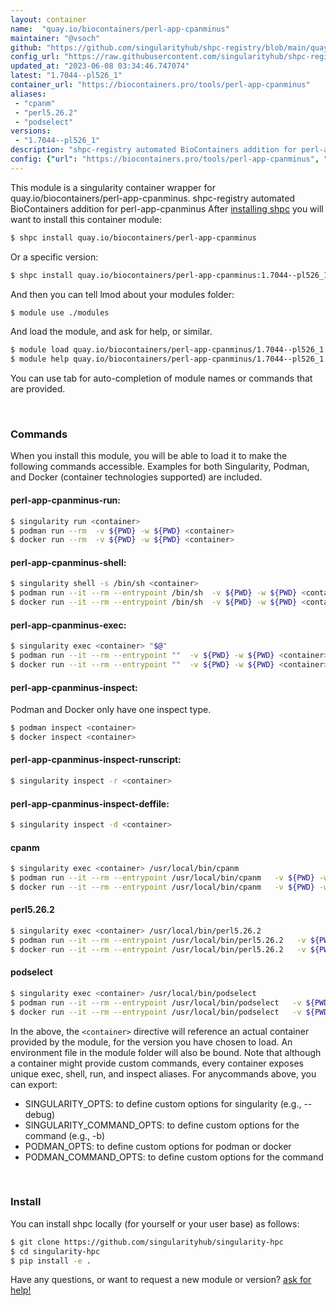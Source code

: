 ```yaml
---
layout: container
name:  "quay.io/biocontainers/perl-app-cpanminus"
maintainer: "@vsoch"
github: "https://github.com/singularityhub/shpc-registry/blob/main/quay.io/biocontainers/perl-app-cpanminus/container.yaml"
config_url: "https://raw.githubusercontent.com/singularityhub/shpc-registry/main/quay.io/biocontainers/perl-app-cpanminus/container.yaml"
updated_at: "2023-06-08 03:34:46.747074"
latest: "1.7044--pl526_1"
container_url: "https://biocontainers.pro/tools/perl-app-cpanminus"
aliases:
 - "cpanm"
 - "perl5.26.2"
 - "podselect"
versions:
 - "1.7044--pl526_1"
description: "shpc-registry automated BioContainers addition for perl-app-cpanminus"
config: {"url": "https://biocontainers.pro/tools/perl-app-cpanminus", "maintainer": "@vsoch", "description": "shpc-registry automated BioContainers addition for perl-app-cpanminus", "latest": {"1.7044--pl526_1": "sha256:fc6cc5018a6ad73acbc611da89e352ec39c7f22b3c04c48f9df307240a957d39"}, "tags": {"1.7044--pl526_1": "sha256:fc6cc5018a6ad73acbc611da89e352ec39c7f22b3c04c48f9df307240a957d39"}, "docker": "quay.io/biocontainers/perl-app-cpanminus", "aliases": {"cpanm": "/usr/local/bin/cpanm", "perl5.26.2": "/usr/local/bin/perl5.26.2", "podselect": "/usr/local/bin/podselect"}}
---
```


This module is a singularity container wrapper for quay.io/biocontainers/perl-app-cpanminus.
shpc-registry automated BioContainers addition for perl-app-cpanminus
After [installing shpc](#install) you will want to install this container module:


```bash
$ shpc install quay.io/biocontainers/perl-app-cpanminus
```

Or a specific version:

```bash
$ shpc install quay.io/biocontainers/perl-app-cpanminus:1.7044--pl526_1
```

And then you can tell lmod about your modules folder:

```bash
$ module use ./modules
```

And load the module, and ask for help, or similar.

```bash
$ module load quay.io/biocontainers/perl-app-cpanminus/1.7044--pl526_1
$ module help quay.io/biocontainers/perl-app-cpanminus/1.7044--pl526_1
```

You can use tab for auto-completion of module names or commands that are provided.

<br>

### Commands

When you install this module, you will be able to load it to make the following commands accessible.
Examples for both Singularity, Podman, and Docker (container technologies supported) are included.

#### perl-app-cpanminus-run:

```bash
$ singularity run <container>
$ podman run --rm  -v ${PWD} -w ${PWD} <container>
$ docker run --rm  -v ${PWD} -w ${PWD} <container>
```

#### perl-app-cpanminus-shell:

```bash
$ singularity shell -s /bin/sh <container>
$ podman run --it --rm --entrypoint /bin/sh  -v ${PWD} -w ${PWD} <container>
$ docker run --it --rm --entrypoint /bin/sh  -v ${PWD} -w ${PWD} <container>
```

#### perl-app-cpanminus-exec:

```bash
$ singularity exec <container> "$@"
$ podman run --it --rm --entrypoint ""  -v ${PWD} -w ${PWD} <container> "$@"
$ docker run --it --rm --entrypoint ""  -v ${PWD} -w ${PWD} <container> "$@"
```

#### perl-app-cpanminus-inspect:

Podman and Docker only have one inspect type.

```bash
$ podman inspect <container>
$ docker inspect <container>
```

#### perl-app-cpanminus-inspect-runscript:

```bash
$ singularity inspect -r <container>
```

#### perl-app-cpanminus-inspect-deffile:

```bash
$ singularity inspect -d <container>
```


#### cpanm

```bash
$ singularity exec <container> /usr/local/bin/cpanm
$ podman run --it --rm --entrypoint /usr/local/bin/cpanm   -v ${PWD} -w ${PWD} <container> -c " $@"
$ docker run --it --rm --entrypoint /usr/local/bin/cpanm   -v ${PWD} -w ${PWD} <container> -c " $@"
```


#### perl5.26.2

```bash
$ singularity exec <container> /usr/local/bin/perl5.26.2
$ podman run --it --rm --entrypoint /usr/local/bin/perl5.26.2   -v ${PWD} -w ${PWD} <container> -c " $@"
$ docker run --it --rm --entrypoint /usr/local/bin/perl5.26.2   -v ${PWD} -w ${PWD} <container> -c " $@"
```


#### podselect

```bash
$ singularity exec <container> /usr/local/bin/podselect
$ podman run --it --rm --entrypoint /usr/local/bin/podselect   -v ${PWD} -w ${PWD} <container> -c " $@"
$ docker run --it --rm --entrypoint /usr/local/bin/podselect   -v ${PWD} -w ${PWD} <container> -c " $@"
```



In the above, the `<container>` directive will reference an actual container provided
by the module, for the version you have chosen to load. An environment file in the
module folder will also be bound. Note that although a container
might provide custom commands, every container exposes unique exec, shell, run, and
inspect aliases. For anycommands above, you can export:

 - SINGULARITY_OPTS: to define custom options for singularity (e.g., --debug)
 - SINGULARITY_COMMAND_OPTS: to define custom options for the command (e.g., -b)
 - PODMAN_OPTS: to define custom options for podman or docker
 - PODMAN_COMMAND_OPTS: to define custom options for the command

<br>

### Install

You can install shpc locally (for yourself or your user base) as follows:

```bash
$ git clone https://github.com/singularityhub/singularity-hpc
$ cd singularity-hpc
$ pip install -e .
```

Have any questions, or want to request a new module or version? [ask for help!](https://github.com/singularityhub/singularity-hpc/issues)
